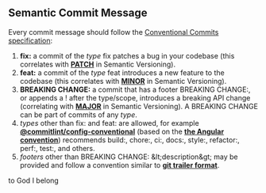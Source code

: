## Semantic Commit Message
Every commit message should follow the [Conventional Commits specification](https://www.conventionalcommits.org/en/v1.0.0/):

1. **fix:**  a commit of the _type_ fix patches a bug in your codebase (this correlates with [**PATCH**](http://semver.org/#summary) in Semantic Versioning).
2. **feat:**  a commit of the _type_ feat introduces a new feature to the codebase (this correlates with [**MINOR**](http://semver.org/#summary) in Semantic Versioning).
3. **BREAKING CHANGE:**  a commit that has a footer BREAKING CHANGE:, or appends a ! after the type/scope, introduces a breaking API change (correlating with [**MAJOR**](http://semver.org/#summary) in Semantic Versioning). A BREAKING CHANGE can be part of commits of any _type_.
4. _types_ other than fix: and feat: are allowed, for example [**@commitlint/config-conventional**](https://github.com/conventional-changelog/commitlint/tree/master/%40commitlint/config-conventional) (based on the [**the Angular convention**](https://github.com/angular/angular/blob/22b96b9/CONTRIBUTING.md#-commit-message-guidelines)) recommends build:, chore:, ci:, docs:, style:, refactor:, perf:, test:, and others.
5. _footers_ other than BREAKING CHANGE: \&lt;description\&gt; may be provided and follow a convention similar to [**git trailer format**](https://git-scm.com/docs/git-interpret-trailers).

to God I belong
